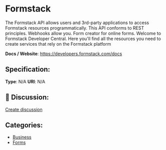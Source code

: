 # Formstack


The Formstack API allows users and 3rd-party applications to access Formstack resources programmatically. This API conforms to REST principles. Webhooks allow you. Form creator for online forms.  Welcome to Formstack Developer Central. Here you'll find all the resources you need to create services that rely on the Formstack platform

**Docs / Website**: https://developers.formstack.com/docs

## Specification:
**Type**:  N/A 
**URI**:  N/A 

## 💬 Discussion:
[Create discussion](link)

## Categories:
- [Business](https://github.com/apis-list/apis-list#business)
- [Forms](https://github.com/apis-list/apis-list#forms)





